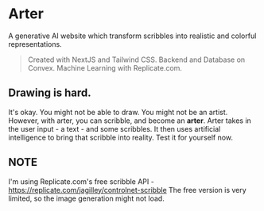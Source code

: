 # Arter
A generative AI website which transform scribbles into realistic and colorful representations.

> Created with NextJS and Tailwind CSS. Backend and Database on Convex. Machine Learning with Replicate.com. 

## Drawing is hard.
It's okay. You might not be able to draw. You might not be an artist. However, with arter, you can scribble, and become an **arter**.
Arter takes in the user input - a text - and some scribbles. It then uses artificial intelligence to bring that scribble into reality. 
Test it for yourself now.

## NOTE
I'm using Replicate.com's free scribble API - https://replicate.com/jagilley/controlnet-scribble
The free version is very limited, so the image generation might not load. 
